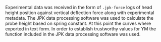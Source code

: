 
Experimental data was received in the form of `.jpk-force` logs of head height position against vertical deflection force along with experimental metadata. The JPK data processing software was used to calculate the probe height based on spring constant. At this point the curves where exported in text form. In order to establish trustworthy values for YM the function included in the JPK data processing software was used. 
